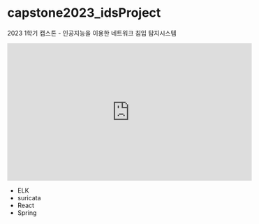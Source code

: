 # capstone2023_idsProject
2023 1학기 캡스톤 - 인공지능을 이용한 네트워크 침입 탐지시스템

<iframe width="560" height="315" src="https://www.youtube.com/embed/UUkIV7UhSKg" title="YouTube video player" frameborder="0" allow="accelerometer; autoplay; clipboard-write; encrypted-media; gyroscope; picture-in-picture; web-share" allowfullscreen></iframe>

- ELK 
- suricata 
- React 
- Spring 
